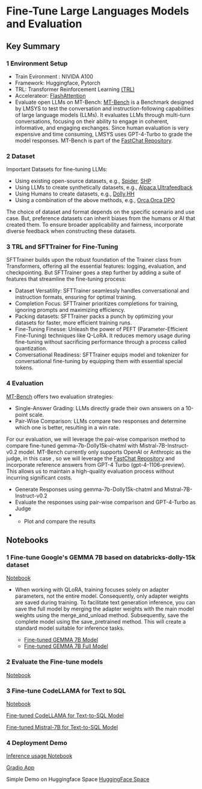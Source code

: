 # Fine-Tune Large Languages Models and Evaluation
## Key Summary
###  1 Environment Setup
- Train Evironment : NIVIDA A100
- Framework: Huggingface, Pytorch
- TRL: Transformer Reinforcement Learning [(TRL)](https://github.com/huggingface/trl)
- Accelerateor: [FlashAttention](https://github.com/Dao-AILab/flash-attention/tree/main)
- Evaluate open LLMs on MT-Bench: [MT-Bench](https://github.com/lm-sys/FastChat/blob/main/fastchat/llm_judge/README.md) is a Benchmark designed by LMSYS to test the conversation and instruction-following capabilities of large language models (LLMs). It evaluates LLMs through multi-turn conversations, focusing on their ability to engage in coherent, informative, and engaging exchanges. Since human evaluation is very expensive and time consuming, LMSYS uses GPT-4-Turbo to grade the model responses. MT-Bench is part of the [FastChat Repository](https://github.com/lm-sys/FastChat/blob/main/fastchat/llm_judge/README.md).


###  2 Dataset
Important Datasets for fine-tuning LLMs:
- Using existing open-source datasets, e.g., [Spider](https://huggingface.co/datasets/spider), [SHP](https://huggingface.co/datasets/stanfordnlp/SHP)
- Using LLMs to create synthetically datasets, e.g., [Alpaca](https://huggingface.co/datasets/tatsu-lab/alpaca),[Ultrafeedback](https://www.notion.so/9de9ac96f0f94aa5aed96361a26e8bf0?pvs=21)
- Using Humans to create datasets, e.g., [Dolly](https://huggingface.co/datasets/databricks/databricks-dolly-15k),[HH](https://www.notion.so/SageMaker-bi-weekly-sync-0be2e6ba876a4599b4c0da2681dfb78f?pvs=21)
- Using a combination of the above methods, e.g., [Orca](https://huggingface.co/datasets/Open-Orca/OpenOrca),[Orca DPO](https://huggingface.co/datasets/Intel/orca_dpo_pairs)

The choice of dataset and format depends on the specific scenario and use case. But, preference datasets can inherit biases from the humans or AI that created them. To ensure broader applicability and fairness, incorporate diverse feedback when constructing these datasets.


### 3 TRL and SFTTrainer for Fine-Tuning

SFTTrainer builds upon the robust foundation of the Trainer class from Transformers, offering all the essential features: logging, evaluation, and checkpointing. But SFTTrainer goes a step further by adding a suite of features that streamline the fine-tuning process:

- Dataset Versatility: SFTTrainer seamlessly handles conversational and instruction formats, ensuring for optimal training.
- Completion Focus: SFTTrainer prioritizes completions for training, ignoring prompts and maximizing efficiency.
- Packing datasets: SFTTrainer packs a punch by optimizing your datasets for faster, more efficient training runs.
- Fine-Tuning Finesse: Unleash the power of PEFT (Parameter-Efficient Fine-Tuning) techniques like Q-LoRA. It reduces memory usage during fine-tuning without sacrificing performance through a process called quantization.
- Conversational Readiness: SFTTrainer equips model and tokenizer for conversational fine-tuning by equipping them with essential special tokens.

###  4 Evaluation
[MT-Bench](https://github.com/lm-sys/FastChat/blob/main/fastchat/llm_judge/README.md) offers two evaluation strategies:

- Single-Answer Grading: LLMs directly grade their own answers on a 10-point scale.
- Pair-Wise Comparison: LLMs compare two responses and determine which one is better, resulting in a win rate.

For our evaluation, we will leverage the pair-wise comparison method to compare fine-tuned gemma-7b-Dolly15k-chatml with Mistral-7B-Instruct-v0.2 model.
MT-Bench currently only supports OpenAI or Anthropic as the judge, in this case , so we will leverage the [FastChat Repository](https://github.com/lm-sys/FastChat/blob/main/fastchat/llm_judge/README.md) and incorporate reference answers from GPT-4 Turbo (gpt-4-1106-preview). This allows us to maintain a high-quality evaluation process without incurring significant costs. 

- Generate Responses using gemma-7b-Dolly15k-chatml and Mistral-7B-Instruct-v0.2
- Evaluate the responses using pair-wise comparison and GPT-4-Turbo as Judge
- - Plot and compare the results

## Notebooks
###  1 Fine-tune Google's GEMMA 7B based on databricks-dolly-15k dataset 
[Notebook](https://github.com/Pyligent/finetune-LLM/blob/main/Gemma7B_Fine_Tuning.ipynb)


- When working with QLoRA, training focuses solely on adapter parameters, not the entire model. Consequently, only adapter weights are saved during training. To facilitate text generation inference, you can save the full model by merging the adapter weights with the main model weights using the merge_and_unload method. Subsequently, save the complete model using the save_pretrained method. This will create a standard model suitable for inference tasks.  

    - [Fine-tuned GEMMA 7B Model](https://huggingface.co/jinhybr/gemma-7b-Dolly15k-chatml)  
    - [Fine-tuned GEMMA 7B Full Model](https://huggingface.co/jinhybr/gemma-7b-Dolly15k-full-chatml)

### 2 Evaluate the Fine-tune models

[Notebook](https://github.com/Pyligent/finetune-LLM/blob/main/Evaluation.ipynb)

### 3 Fine-tune CodeLLAMA for Text to SQL 

[Notebook](https://github.com/Pyligent/finetune-LLM/blob/main/Fine-Tuning%20codellama.ipynb)

[Fine-tuned CodeLLAMA for Text-to-SQL Model](https://huggingface.co/jinhybr/code-llama-7b-text-to-sql)

[Fine-tuned Mistral-7B for Text-to-SQL Model](https://huggingface.co/jinhybr/Mistral-7B-v0.1-text-to-sql)
###  4 Deployment Demo

[Inference usage Notebook](https://github.com/Pyligent/finetune-LLM/blob/main/deploy.ipynb)

[Gradio App](https://github.com/Pyligent/finetune-LLM/blob/main/app.py)

Simple Demo on Huggingface Space
[HuggingFace Space](https://huggingface.co/spaces/jinhybr/finetune-code-llama-7b-Text-to-SQL-Demo)
 
